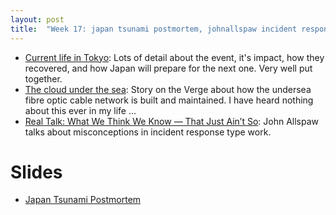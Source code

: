 ```yaml
---
layout: post
title:  "Week 17: japan tsunami postmortem, johnallspaw incident response"
---
```


* [Current life in Tokyo](https://www.ausnog.net/sites/default/files/ausnog-05/presentations/ausnog-05-d01p03-tomoya-yoshida-ntt.pdf): Lots of detail about the event, it's impact, how they recovered, and how Japan will prepare for the next one. Very well put together.
* [The cloud under the sea](https://www.theverge.com/c/24070570/internet-cables-undersea-deep-repair-ships): Story on the Verge about how the undersea fibre optic cable network is built and maintained. I have heard nothing about this ever in my life ...
* [Real Talk: What We Think We Know — That Just Ain’t So](https://www.usenix.org/conference/srecon24americas/presentation/allspaw): John Allspaw talks about misconceptions in incident response type work.

# Slides

* [Japan Tsunami Postmortem](/assets/2024/japan_march_2011_earthquake_tsunami_postmortem.pdf)
